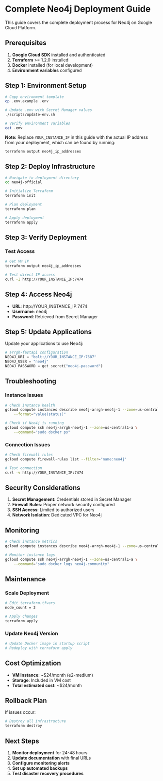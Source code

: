 # Complete Neo4j Deployment Guide

This guide covers the complete deployment process for Neo4j on Google Cloud Platform.

## Prerequisites

1. **Google Cloud SDK** installed and authenticated
2. **Terraform** >= 1.2.0 installed
3. **Docker** installed (for local development)
4. **Environment variables** configured

## Step 1: Environment Setup

```bash
# Copy environment template
cp .env.example .env

# Update .env with Secret Manager values
./scripts/update-env.sh

# Verify environment variables
cat .env
```

**Note:** Replace `YOUR_INSTANCE_IP` in this guide with the actual IP address from your deployment, which can be found by running:
```bash
terraform output neo4j_ip_addresses
```

## Step 2: Deploy Infrastructure

```bash
# Navigate to deployment directory
cd neo4j-official

# Initialize Terraform
terraform init

# Plan deployment
terraform plan

# Apply deployment
terraform apply
```

## Step 3: Verify Deployment

### Test Access

```bash
# Get VM IP
terraform output neo4j_ip_addresses

# Test direct IP access
curl -I http://YOUR_INSTANCE_IP:7474
```

## Step 4: Access Neo4j

- **URL**: http://YOUR_INSTANCE_IP:7474
- **Username**: neo4j
- **Password**: Retrieved from Secret Manager

## Step 5: Update Applications

Update your applications to use Neo4j:

```python
# arrgh-fastapi configuration
NEO4J_URI = "bolt://YOUR_INSTANCE_IP:7687"
NEO4J_USER = "neo4j"
NEO4J_PASSWORD = get_secret("neo4j-password")
```

## Troubleshooting

### Instance Issues

```bash
# Check instance health
gcloud compute instances describe neo4j-arrgh-neo4j-1 --zone=us-central1-a \
    --format="value(status)"

# Check if Neo4j is running
gcloud compute ssh neo4j-arrgh-neo4j-1 --zone=us-central1-a \
    --command="sudo docker ps"
```

### Connection Issues

```bash
# Check firewall rules
gcloud compute firewall-rules list --filter="name:neo4j"

# Test connection
curl -v http://YOUR_INSTANCE_IP:7474
```

## Security Considerations

1. **Secret Management**: Credentials stored in Secret Manager
2. **Firewall Rules**: Proper network security configured
3. **SSH Access**: Limited to authorized users
4. **Network Isolation**: Dedicated VPC for Neo4j

## Monitoring

```bash
# Check instance metrics
gcloud compute instances describe neo4j-arrgh-neo4j-1 --zone=us-central1-a

# Monitor instance logs
gcloud compute ssh neo4j-arrgh-neo4j-1 --zone=us-central1-a \
    --command="sudo docker logs neo4j-community"
```

## Maintenance


### Scale Deployment

```bash
# Edit terraform.tfvars
node_count = 3

# Apply changes
terraform apply
```

### Update Neo4j Version

```bash
# Update Docker image in startup script
# Redeploy with terraform apply
```

## Cost Optimization

- **VM Instance**: ~$24/month (e2-medium)
- **Storage**: Included in VM cost
- **Total estimated cost**: ~$24/month

## Rollback Plan

If issues occur:

```bash
# Destroy all infrastructure
terraform destroy
```

## Next Steps

1. **Monitor deployment** for 24-48 hours
2. **Update documentation** with final URLs
3. **Configure monitoring alerts**
4. **Set up automated backups**
5. **Test disaster recovery procedures**